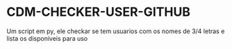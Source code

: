 # CDM-CHECKER-USER-GITHUB
Um script em py, ele checkar se tem usuarios com os nomes de 3/4 letras e lista os disponíveis para uso

